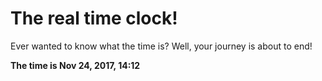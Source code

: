 # The real time clock!

Ever wanted to know what the time is? Well, your journey is about to end!

**The time is Nov 24, 2017, 14:12**